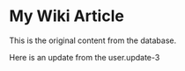 # My Wiki Article

This is the original content from the database.

Here is an update from the user.update-3